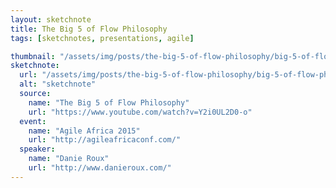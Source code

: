 ```yaml
---
layout: sketchnote
title: The Big 5 of Flow Philosophy
tags: [sketchnotes, presentations, agile]

thumbnail: "/assets/img/posts/the-big-5-of-flow-philosophy/big-5-of-flow-philosophy-roux.jpg"
sketchnote:
  url: "/assets/img/posts/the-big-5-of-flow-philosophy/big-5-of-flow-philosophy-roux.jpg"
  alt: "sketchnote"
  source:
    name: "The Big 5 of Flow Philosophy"
    url: "https://www.youtube.com/watch?v=Y2i0UL2D0-o"
  event:
    name: "Agile Africa 2015"
    url: "http://agileafricaconf.com/"
  speaker:
    name: "Danie Roux"
    url: "http://www.danieroux.com/"
---
```

